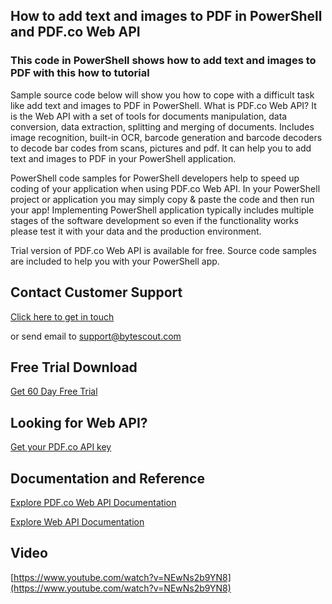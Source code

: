 ## How to add text and images to PDF in PowerShell and PDF.co Web API

### This code in PowerShell shows how to add text and images to PDF with this how to tutorial

Sample source code below will show you how to cope with a difficult task like add text and images to PDF in PowerShell. What is PDF.co Web API? It is the Web API with a set of tools for documents manipulation, data conversion, data extraction, splitting and merging of documents. Includes image recognition, built-in OCR, barcode generation and barcode decoders to decode bar codes from scans, pictures and pdf. It can help you to add text and images to PDF in your PowerShell application.

PowerShell code samples for PowerShell developers help to speed up coding of your application when using PDF.co Web API. In your PowerShell project or application you may simply copy & paste the code and then run your app! Implementing PowerShell application typically includes multiple stages of the software development so even if the functionality works please test it with your data and the production environment.

Trial version of PDF.co Web API is available for free. Source code samples are included to help you with your PowerShell app.

## Contact Customer Support

[Click here to get in touch](https://bytescout.zendesk.com/hc/en-us/requests/new?subject=PDF.co%20Web%20API%20Question)

or send email to [support@bytescout.com](mailto:support@bytescout.com?subject=PDF.co%20Web%20API%20Question) 

## Free Trial Download

[Get 60 Day Free Trial](https://bytescout.com/download/web-installer?utm_source=github-readme)

## Looking for Web API? 

[Get your PDF.co API key](https://pdf.co/documentation/api?utm_source=github-readme)

## Documentation and Reference

[Explore PDF.co Web API Documentation](https://bytescout.com/documentation/index.html?utm_source=github-readme)

[Explore Web API Documentation](https://pdf.co/documentation/api?utm_source=github-readme)

## Video

[https://www.youtube.com/watch?v=NEwNs2b9YN8](https://www.youtube.com/watch?v=NEwNs2b9YN8)